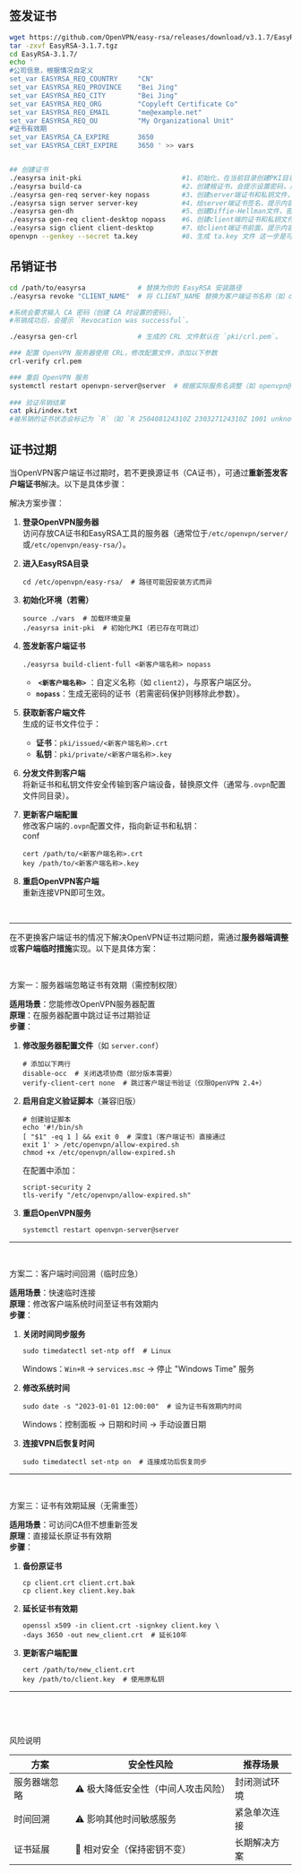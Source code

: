 

## 签发证书

```bash
wget https://github.com/OpenVPN/easy-rsa/releases/download/v3.1.7/EasyRSA-3.1.7.tgz
tar -zxvf EasyRSA-3.1.7.tgz 
cd EasyRSA-3.1.7/
echo '
#公司信息，根据情况自定义
set_var EASYRSA_REQ_COUNTRY     "CN"
set_var EASYRSA_REQ_PROVINCE    "Bei Jing"
set_var EASYRSA_REQ_CITY        "Bei Jing"
set_var EASYRSA_REQ_ORG         "Copyleft Certificate Co"
set_var EASYRSA_REQ_EMAIL       "me@example.net"
set_var EASYRSA_REQ_OU          "My Organizational Unit"
#证书有效期
set_var EASYRSA_CA_EXPIRE       3650
set_var EASYRSA_CERT_EXPIRE     3650 ' >> vars


## 创建证书
./easyrsa init-pki   			     	   #1、初始化，在当前目录创建PKI目录，用于存储整数
./easyrsa build-ca  			      	   #2、创建根证书，会提示设置密码，用于ca对之后生成的server和client证书签名时使用，其他提示内容直接回车即可
./easyrsa gen-req server-key nopass   	   #3、创建server端证书和私钥文件，nopass表示不加密私钥文件，提示内容直接回车即可
./easyrsa sign server server-key     	   #4、给server端证书签名，提示内容需要输入yes和创建ca根证书时候的密码
./easyrsa gen-dh   				      	   #5、创建Diffie-Hellman文件，密钥交换时的Diffie-Hellman算法
./easyrsa gen-req client-desktop nopass    #6、创建client端的证书和私钥文件，nopass表示不加密私钥文件，提示内容直接回车即可
./easyrsa sign client client-desktop       #7、给client端证书前面，提示内容输入yes和创建ca根证书时候的密码
openvpn --genkey --secret ta.key      	   #8、生成 ta.key 文件 这一步是可选操作，生成的ta.key主要用于防御DoS、UDP淹没等恶意攻击。
```


## 吊销证书

```bash
cd /path/to/easyrsa             # 替换为你的 EasyRSA 安装路径
./easyrsa revoke "CLIENT_NAME"  # 将 CLIENT_NAME 替换为客户端证书名称（如 client1）

#系统会要求输入 CA 密码（创建 CA 时设置的密码）。
#吊销成功后，会提示 `Revocation was successful`。

./easyrsa gen-crl               # 生成的 CRL 文件默认在 `pki/crl.pem`。

### 配置 OpenVPN 服务器使用 CRL，修改配置文件，添加以下参数
crl-verify crl.pem

### 重启 OpenVPN 服务
systemctl restart openvpn-server@server  # 根据实际服务名调整（如 openvpn@server）
 
### 验证吊销结果
cat pki/index.txt
#被吊销的证书状态会标记为 `R`（如 `R 250408124310Z 230327124310Z 1001 unknown /CN=client1`）。
```


## 证书过期

当OpenVPN客户端证书过期时，若不更换源证书（CA证书），可通过**重新签发客户端证书**解决。以下是具体步骤：

解决方案步骤：

1. **登录OpenVPN服务器**  
    访问存放CA证书和EasyRSA工具的服务器（通常位于`/etc/openvpn/server/`​或`/etc/openvpn/easy-rsa/`​）。
2. **进入EasyRSA目录**

    ```
    cd /etc/openvpn/easy-rsa/  # 路径可能因安装方式而异
    ```
3. **初始化环境（若需）**

    ```
    source ./vars  # 加载环境变量
    ./easyrsa init-pki  # 初始化PKI（若已存在可跳过）
    ```
4. **签发新客户端证书**

    ```
    ./easyrsa build-client-full <新客户端名称> nopass
    ```

    - ​ **​`<新客户端名称>`​** ​：自定义名称（如 `client2`​），与原客户端区分。
    - ​**​`nopass`​**​：生成无密码的证书（若需密码保护则移除此参数）。
5. **获取新客户端文件**  
    生成的证书文件位于：

    - **证书**：`pki/issued/<新客户端名称>.crt`​
    - **私钥**：`pki/private/<新客户端名称>.key`​
6. **分发文件到客户端**  
    将新证书和私钥文件安全传输到客户端设备，替换原文件（通常与`.ovpn`​配置文件同目录）。
7. **更新客户端配置**  
    修改客户端的`.ovpn`​配置文件，指向新证书和私钥：  
    conf

    ```
    cert /path/to/<新客户端名称>.crt
    key /path/to/<新客户端名称>.key
    ```
8. **重启OpenVPN客户端**  
    重新连接VPN即可生效。

‍

---

在不更换客户端证书的情况下解决OpenVPN证书过期问题，需通过**服务器端调整**或**客户端临时措施**实现。以下是具体方案：

‍

方案一：服务器端忽略证书有效期（需控制权限）

**适用场景**：您能修改OpenVPN服务器配置  
**原理**：在服务器配置中跳过证书过期验证  
**步骤**：

1. **修改服务器配置文件**（如 `server.conf`​）

    ```
    # 添加以下两行
    disable-occ  # 关闭选项协商（部分版本需要）
    verify-client-cert none  # 跳过客户端证书验证（仅限OpenVPN 2.4+）
    ```
2. **启用自定义验证脚本**（兼容旧版）

    ```
    # 创建验证脚本
    echo '#!/bin/sh
    [ "$1" -eq 1 ] && exit 0  # 深度1（客户端证书）直接通过
    exit 1' > /etc/openvpn/allow-expired.sh
    chmod +x /etc/openvpn/allow-expired.sh
    ```

    在配置中添加：

    ```
    script-security 2
    tls-verify "/etc/openvpn/allow-expired.sh"
    ```
3. **重启OpenVPN服务**

    ```
    systemctl restart openvpn-server@server
    ```

---

‍

方案二：客户端时间回溯（临时应急）

**适用场景**：快速临时连接  
**原理**：修改客户端系统时间至证书有效期内  
**步骤**：

1. **关闭时间同步服务**

    ```
    sudo timedatectl set-ntp off  # Linux
    ```

    Windows：`Win+R`​ → `services.msc`​ → 停止 "Windows Time" 服务
2. **修改系统时间**

    ```
    sudo date -s "2023-01-01 12:00:00"  # 设为证书有效期内时间
    ```

    Windows：控制面板 → 日期和时间 → 手动设置日期
3. **连接VPN后恢复时间**

    ```
    sudo timedatectl set-ntp on  # 连接成功后恢复同步
    ```

---

‍

方案三：证书有效期延展（无需重签）

**适用场景**：可访问CA但不想重新签发  
**原理**：直接延长原证书有效期  
**步骤**：

1. **备份原证书**

    ```
    cp client.crt client.crt.bak
    cp client.key client.key.bak
    ```
2. **延长证书有效期**

    ```
    openssl x509 -in client.crt -signkey client.key \
    -days 3650 -out new_client.crt  # 延长10年
    ```
3. **更新客户端配置**

    ```
    cert /path/to/new_client.crt
    key /path/to/client.key  # 使用原私钥
    ```

---

‍

‍

风险说明

|方案|安全性风险|推荐场景|
| --------------| ---------------------------------------| --------------|
|服务器端忽略|⚠️ 极大降低安全性（中间人攻击风险）|封闭测试环境|
|时间回溯|⚠️ 影响其他时间敏感服务|紧急单次连接|
|证书延展|🔐 相对安全（保持密钥不变）|长期解决方案|
